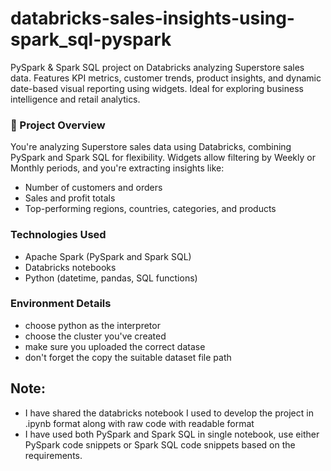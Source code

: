 # databricks-sales-insights-using-spark_sql-pyspark
PySpark &amp; Spark SQL project on Databricks analyzing Superstore sales data. Features KPI metrics, customer trends, product insights, and dynamic date-based visual reporting using widgets. Ideal for exploring business intelligence and retail analytics.

### 🧠 Project Overview
You're analyzing Superstore sales data using Databricks, combining PySpark and Spark SQL for flexibility. Widgets allow filtering by Weekly or Monthly periods, and you're extracting insights like:

- Number of customers and orders
- Sales and profit totals
- Top-performing regions, countries, categories, and products

### Technologies Used
- Apache Spark (PySpark and Spark SQL)
- Databricks notebooks
- Python (datetime, pandas, SQL functions)

### Environment Details
- choose python as the interpretor
- choose the cluster you've created
- make sure you uploaded the correct datase
- don't forget the copy the suitable dataset file path

## Note:
- I have shared the databricks notebook I used to develop the project in .ipynb format along with raw code with readable format
- I have used both PySpark and Spark SQL in single notebook, use either PySpark code snippets or Spark SQL code snippets based on the requirements.
